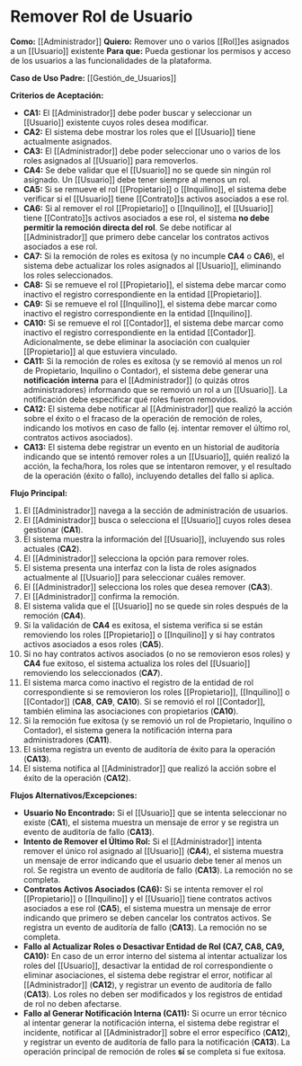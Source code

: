 # Remover Rol de Usuario

**Como:** [[Administrador]]
**Quiero:** Remover uno o varios [[Rol]]es asignados a un [[Usuario]] existente
**Para que:** Pueda gestionar los permisos y acceso de los usuarios a las funcionalidades de la plataforma.

**Caso de Uso Padre:** [[Gestión_de_Usuarios]]

**Criterios de Aceptación:**

*   **CA1:** El [[Administrador]] debe poder buscar y seleccionar un [[Usuario]] existente cuyos roles desea modificar.
*   **CA2:** El sistema debe mostrar los roles que el [[Usuario]] tiene actualmente asignados.
*   **CA3:** El [[Administrador]] debe poder seleccionar uno o varios de los roles asignados al [[Usuario]] para removerlos.
*   **CA4:** Se debe validar que el [[Usuario]] no se quede sin ningún rol asignado. Un [[Usuario]] debe tener siempre al menos un rol.
*   **CA5:** Si se remueve el rol [[Propietario]] o [[Inquilino]], el sistema debe verificar si el [[Usuario]] tiene [[Contrato]]s activos asociados a ese rol.
*   **CA6:** Si al remover el rol [[Propietario]] o [[Inquilino]], el [[Usuario]] tiene [[Contrato]]s activos asociados a ese rol, el sistema **no debe permitir la remoción directa del rol**. Se debe notificar al [[Administrador]] que primero debe cancelar los contratos activos asociados a ese rol.
*   **CA7:** Si la remoción de roles es exitosa (y no incumple **CA4** o **CA6**), el sistema debe actualizar los roles asignados al [[Usuario]], eliminando los roles seleccionados.
*   **CA8:** Si se remueve el rol [[Propietario]], el sistema debe marcar como inactivo el registro correspondiente en la entidad [[Propietario]].
*   **CA9:** Si se remueve el rol [[Inquilino]], el sistema debe marcar como inactivo el registro correspondiente en la entidad [[Inquilino]].
*   **CA10:** Si se remueve el rol [[Contador]], el sistema debe marcar como inactivo el registro correspondiente en la entidad [[Contador]]. Adicionalmente, se debe eliminar la asociación con cualquier [[Propietario]] al que estuviera vinculado.
*   **CA11:** Si la remoción de roles es exitosa (y se removió al menos un rol de Propietario, Inquilino o Contador), el sistema debe generar una **notificación interna** para el [[Administrador]] (o quizás otros administradores) informando que se removió un rol a un [[Usuario]]. La notificación debe especificar qué roles fueron removidos.
*   **CA12:** El sistema debe notificar al [[Administrador]] que realizó la acción sobre el éxito o el fracaso de la operación de remoción de roles, indicando los motivos en caso de fallo (ej. intentar remover el último rol, contratos activos asociados).
*   **CA13:** El sistema debe registrar un evento en un historial de auditoría indicando que se intentó remover roles a un [[Usuario]], quién realizó la acción, la fecha/hora, los roles que se intentaron remover, y el resultado de la operación (éxito o fallo), incluyendo detalles del fallo si aplica.

**Flujo Principal:**

1.  El [[Administrador]] navega a la sección de administración de usuarios.
2.  El [[Administrador]] busca o selecciona el [[Usuario]] cuyos roles desea gestionar (**CA1**).
3.  El sistema muestra la información del [[Usuario]], incluyendo sus roles actuales (**CA2**).
4.  El [[Administrador]] selecciona la opción para remover roles.
5.  El sistema presenta una interfaz con la lista de roles asignados actualmente al [[Usuario]] para seleccionar cuáles remover.
6.  El [[Administrador]] selecciona los roles que desea remover (**CA3**).
7.  El [[Administrador]] confirma la remoción.
8.  El sistema valida que el [[Usuario]] no se quede sin roles después de la remoción (**CA4**).
9.  Si la validación de **CA4** es exitosa, el sistema verifica si se están removiendo los roles [[Propietario]] o [[Inquilino]] y si hay contratos activos asociados a esos roles (**CA5**).
10. Si no hay contratos activos asociados (o no se removieron esos roles) y **CA4** fue exitoso, el sistema actualiza los roles del [[Usuario]] removiendo los seleccionados (**CA7**).
11. El sistema marca como inactivo el registro de la entidad de rol correspondiente si se removieron los roles [[Propietario]], [[Inquilino]] o [[Contador]] (**CA8**, **CA9**, **CA10**). Si se removió el rol [[Contador]], también elimina las asociaciones con propietarios (**CA10**).
12. Si la remoción fue exitosa (y se removió un rol de Propietario, Inquilino o Contador), el sistema genera la notificación interna para administradores (**CA11**).
13. El sistema registra un evento de auditoría de éxito para la operación (**CA13**).
14. El sistema notifica al [[Administrador]] que realizó la acción sobre el éxito de la operación (**CA12**).

**Flujos Alternativos/Excepciones:**

*   **Usuario No Encontrado:** Si el [[Usuario]] que se intenta seleccionar no existe (**CA1**), el sistema muestra un mensaje de error y se registra un evento de auditoría de fallo (**CA13**).
*   **Intento de Remover el Último Rol:** Si el [[Administrador]] intenta remover el único rol asignado al [[Usuario]] (**CA4**), el sistema muestra un mensaje de error indicando que el usuario debe tener al menos un rol. Se registra un evento de auditoría de fallo (**CA13**). La remoción no se completa.
*   **Contratos Activos Asociados (CA6):** Si se intenta remover el rol [[Propietario]] o [[Inquilino]] y el [[Usuario]] tiene contratos activos asociados a ese rol (**CA5**), el sistema muestra un mensaje de error indicando que primero se deben cancelar los contratos activos. Se registra un evento de auditoría de fallo (**CA13**). La remoción no se completa.
*   **Fallo al Actualizar Roles o Desactivar Entidad de Rol (CA7, CA8, CA9, CA10):** En caso de un error interno del sistema al intentar actualizar los roles del [[Usuario]], desactivar la entidad de rol correspondiente o eliminar asociaciones, el sistema debe registrar el error, notificar al [[Administrador]] (**CA12**), y registrar un evento de auditoría de fallo (**CA13**). Los roles no deben ser modificados y los registros de entidad de rol no deben afectarse.
*   **Fallo al Generar Notificación Interna (CA11):** Si ocurre un error técnico al intentar generar la notificación interna, el sistema debe registrar el incidente, notificar al [[Administrador]] sobre el error específico (**CA12**), y registrar un evento de auditoría de fallo para la notificación (**CA13**). La operación principal de remoción de roles **sí** se completa si fue exitosa.
